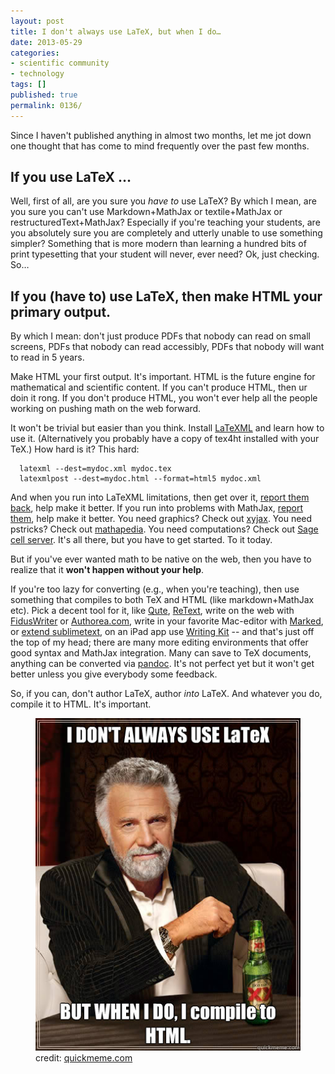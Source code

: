 ```yaml
---
layout: post
title: I don't always use LaTeX, but when I do…
date: 2013-05-29
categories:
- scientific community
- technology
tags: []
published: true
permalink: 0136/
---
```


Since I haven't published anything in almost two months, let me jot down one thought that has come to mind frequently over the past few months.

## If you use LaTeX …

Well, first of all, are you sure you _have to_ use LaTeX? By which I mean, are you sure you can't use Markdown+MathJax or textile+MathJax or restructuredText+MathJax? Especially if you're teaching your students, are you absolutely sure you are completely and utterly unable to use something simpler? Something that is more modern than learning a hundred bits of print typesetting that your student will never, ever need? Ok, just checking. So…

## If you (have to) use LaTeX, then make HTML your primary output.

By which I mean: don't just produce PDFs that nobody can read on small screens, PDFs that nobody can read accessibly, PDFs that nobody will want to read in 5 years.

Make HTML your first output. It's important. HTML is the future engine for mathematical and scientific content. If you can't produce HTML, then ur doin it rong. If you don't produce HTML, you won't ever help all the people working on pushing math on the web forward.

It won't be trivial but easier than you think. Install [LaTeXML](http://dlmf.nist.gov/LaTeXML/a) and learn how to use it. (Alternatively you probably have a copy of tex4ht installed with your TeX.) How hard is it? This hard:

      latexml --dest=mydoc.xml mydoc.tex
      latexmlpost --dest=mydoc.html --format=html5 mydoc.xml

And when you run into LaTeXML limitations, then get over it, [report them back](http://dlmf.nist.gov/LaTeXML/contact.html), help make it better. If you run into problems with MathJax, [report them](https://github.com/mathjax/mathjax/issues), help make it better. You need graphics? Check out [xyjax](https://github.com/sonoisa/XyJax). You need pstricks? Check out [mathapedia](http://mathapedia.com). You need computations? Check out [Sage cell server](http://www.sagemath.org/eval.html). It's all there, but you have to get started. To it today.

But if you've ever wanted math to be native on the web, then you have to realize that it **won't happen without your help**.

If you're too lazy for converting (e.g., when you're teaching), then use something that compiles to both TeX and HTML (like markdown+MathJax etc). Pick a decent tool for it, like [Qute](http://www.inkcode.net/qute), [ReText](http://sourceforge.net/projects/retext/), write on the web with [FidusWriter](http://fiduswriter.com/) or [Authorea.com](http://authorea.com), write in your favorite Mac-editor with [Marked](http://markedapp.com/), or [extend sublimetext](https://github.com/revolunet/sublimetext-markdown-preview), on an iPad app use [Writing Kit](https://itunes.apple.com/us/app/writing-kit-research-write/id426208994) -- and that's just off the top of my head; there are many more editing environments that offer good syntax and MathJax integration. Many can save to TeX documents, anything can be converted via [pandoc](http://johnmacfarlane.net/pandoc/). It's not perfect yet but it won't get better unless you give everybody some feedback.

So, if you can, don't author LaTeX, author _into_ LaTeX. And whatever you do, compile it to HTML. It's important.

<figure>
  <a href="/assets/2013/mostinterestingman_meme.jpg">
    <img alt="I don't always use LaTeX but when I do, I compile to HTML" src="/assets/2013/mostinterestingman_meme.jpg"/>
  </a>
  <figcaption>
  credit: <a href="http://www.quickmeme.com/meme/3umuyt/">quickmeme.com</a>
  </figcaption>
</figure>
